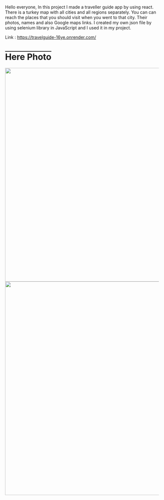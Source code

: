Hello everyone, In this project I made a traveller guide app by using react. There is a turkey map with all cities and all regions separately. You can can reach the places that you should visit when you went to that city. Their photos, names and also Google maps links. I created my own json file by using selenium library in JavaScript and I used it in my project.

Link : https://travelguide-16ye.onrender.com/

<h1 style="text-decoration: overline;">Here Photo</h1>
<img src="https://github.com/bayramcinar/travelGuide/assets/99193151/dab1c22f-69a1-4536-a820-d131abc16a04" style="width: 700px;">

<img src="https://github.com/bayramcinar/travelGuide/assets/99193151/bfe50ddb-ce79-4996-a0f3-f9b838cbc784" style="width: 700px;">
